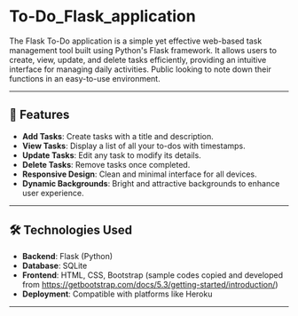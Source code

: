 # To-Do_Flask_application
The Flask To-Do application is a simple yet effective web-based task management tool built using Python's Flask framework. It allows users to create, view, update, and delete tasks efficiently, providing an intuitive interface for managing daily activities. Public looking to note down their functions in an easy-to-use environment.

---

## 🚀 Features

- **Add Tasks**: Create tasks with a title and description.
- **View Tasks**: Display a list of all your to-dos with timestamps.
- **Update Tasks**: Edit any task to modify its details.
- **Delete Tasks**: Remove tasks once completed.
- **Responsive Design**: Clean and minimal interface for all devices.
- **Dynamic Backgrounds**: Bright and attractive backgrounds to enhance user experience.

---

## 🛠️ Technologies Used

- **Backend**: Flask (Python)
- **Database**: SQLite
- **Frontend**: HTML, CSS, Bootstrap (sample codes copied and developed from https://getbootstrap.com/docs/5.3/getting-started/introduction/)
- **Deployment**: Compatible with platforms like Heroku

---
